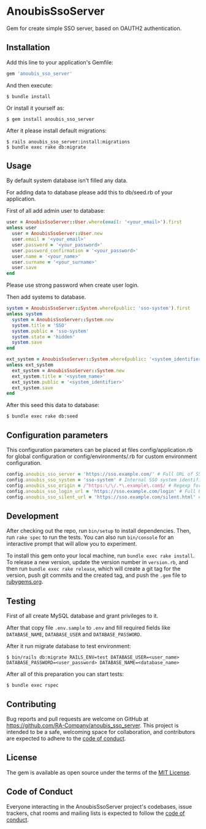 # AnoubisSsoServer

Gem for create simple SSO server, based on OAUTH2 authentication.

## Installation

Add this line to your application's Gemfile:

```ruby
gem 'anoubis_sso_server'
```

And then execute:

    $ bundle install

Or install it yourself as:

    $ gem install anoubis_sso_server

After it please install default migrations:

    $ rails anoubis_sso_server:install:migrations
    $ bundle exec rake db:migrate

## Usage

By default system database isn't filled any data.

For adding data to database please add this to db/seed.rb of your application.

First of all add admin user to database:

```ruby
user = AnoubisSsoServer::User.where(email: '<your_email>').first
unless user
  user = AnoubisSsoServer::User.new
  user.email = '<your_email>'
  user.password = '<your_password>'
  user.password_confirmation = '<your_password>'
  user.name = '<your_name>'
  user.surname = '<your_surname>'
  user.save
end
```

Please use strong password when create user login.

Then add systems to database.

```ruby
system = AnoubisSsoServer::System.where(public: 'sso-system').first
unless system
  system = AnoubisSsoServer::System.new
  system.title = 'SSO'
  system.public = 'sso-system'
  system.state = 'hidden'
  system.save
end

ext_system = AnoubisSsoServer::System.where(public: '<system_identifier>').first
unless ext_system
  ext_system = AnoubisSsoServer::System.new
  ext_system.title = '<system_name>'
  ext_system.public = '<system_identifier>'
  ext_system.save
end
```

After this seed this data to database:

    $ bundle exec rake db:seed

## Configuration parameters

This configuration parameters can be placed at files config/application.rb for global configuration or config/environments/<environment>.rb for custom environment configuration.

```ruby
config.anoubis_sso_server = 'https://sso.example.com/' # Full URL of SSO server (*required)
config.anoubis_sso_system = 'sso-system' # Internal SSO system identifier (*required)
config.anoubis_sso_origin = /^https:\/\/.*\.example\.com$/ # Regexp for prevent CORS access from others domain (*required)
config.anoubis_sso_login_url = 'https://sso.example.com/login' # Full URL for login page. (By default calculate from config.anoubis_sso_server adding 'login') (*optional)
config.anoubis_sso_silent_url = 'https://sso.example.com/silent.html' # Full URL for silent refresh page. (By default calculate from config.anoubis_sso_server adding 'silent.html') (*optional)
```

## Development

After checking out the repo, run `bin/setup` to install dependencies. Then, run `rake spec` to run the tests. You can also run `bin/console` for an interactive prompt that will allow you to experiment.

To install this gem onto your local machine, run `bundle exec rake install`. To release a new version, update the version number in `version.rb`, and then run `bundle exec rake release`, which will create a git tag for the version, push git commits and the created tag, and push the `.gem` file to [rubygems.org](https://rubygems.org).

## Testing

First of all create MySQL database and grant privileges to it.

After that copy file `.env.sample` to `.env` and fill required fields like `DATABASE_NAME`, `DATABASE_USER` and `DATABASE_PASSWORD`.

After it run migrate database to test environment:

    $ bin/rails db:migrate RAILS_ENV=test DATABASE_USER=<user_name> DATABASE_PASSWORD=<user_password> DATABASE_NAME=<database_name>

After all of this preparation you can start tests:

    $ bundle exec rspec

## Contributing

Bug reports and pull requests are welcome on GitHub at https://github.com/RA-Company/anoubis_sso_server. This project is intended to be a safe, welcoming space for collaboration, and contributors are expected to adhere to the [code of conduct](https://github.com/RA-Company/anoubis_sso_server/blob/master/CODE_OF_CONDUCT.md).

## License

The gem is available as open source under the terms of the [MIT License](https://opensource.org/licenses/MIT).

## Code of Conduct

Everyone interacting in the AnoubisSsoServer project's codebases, issue trackers, chat rooms and mailing lists is expected to follow the [code of conduct](https://github.com/RA-Company/anoubis_sso_server/blob/master/CODE_OF_CONDUCT.md).
